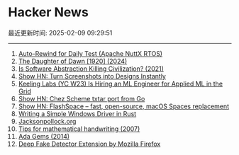 # Hacker News

最近更新时间: 2025-02-09 09:29:51

--- 
1. [Auto-Rewind for Daily Test (Apache NuttX RTOS)](https://lupyuen.org/articles/rewind.html) 
2. [The Daughter of Dawn [1920] (2024)](https://www.afi.com/news/the-daughter-of-dawn-1920-afi-catalog-spotlight/) 
3. [Is Software Abstraction Killing Civilization? (2021)](https://datagubbe.se/endofciv/) 
4. [Show HN: Turn Screenshots into Designs Instantly](https://getklippy.com) 
5. [Keeling Labs (YC W23) Is Hiring an ML Engineer for Applied ML in the Grid](https://www.keelinglabs.com/jobs) 
6. [Show HN: Chez Scheme txtar port from Go](https://git.sr.ht/~egtann/txtar/) 
7. [Show HN: FlashSpace – fast, open-source, macOS Spaces replacement](https://github.com/wojciech-kulik/FlashSpace) 
8. [Writing a Simple Windows Driver in Rust](https://scorpiosoftware.net/2025/02/08/writing-a-simple-driver-in-rust/) 
9. [Jacksonpollock.org](https://jacksonpollock.org/) 
10. [Tips for mathematical handwriting (2007)](https://johnkerl.org/doc/ortho/ortho.html) 
11. [Ada Gems (2014)](https://www.adacore.com/gems) 
12. [Deep Fake Detector Extension by Mozilla Firefox](https://addons.mozilla.org/en-US/firefox/addon/deep-fake-detector/) 
